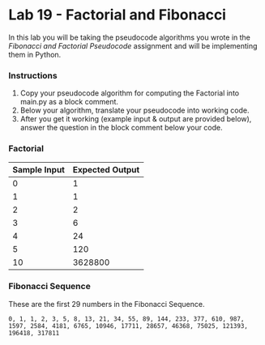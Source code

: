 # Lab 19 - Factorial and Fibonacci

In this lab you will be taking the pseudocode algorithms you wrote in the *Fibonacci and Factorial Pseudocode* assignment and will be implementing them in Python.

### Instructions ###

1. Copy your pseudocode algorithm for computing the Factorial into main.py as a block comment.
2. Below your algorithm, translate your pseudocode into working code.
3. After you get it working (example input & output are provided below), answer the question in the block comment below your code.

### Factorial ###

Sample Input | Expected Output
-------------|----------------
0 | 1
1 | 1
2 | 2
3 | 6
4 | 24
5 | 120
10 | 3628800

### Fibonacci Sequence ###

These are the first 29 numbers in the Fibonacci Sequence.

`0, 1, 1, 2, 3, 5, 8, 13, 21, 34, 55, 89, 144, 233, 377, 610, 987, 1597, 2584, 4181, 6765, 10946, 17711, 28657, 46368, 75025, 121393, 196418, 317811`

